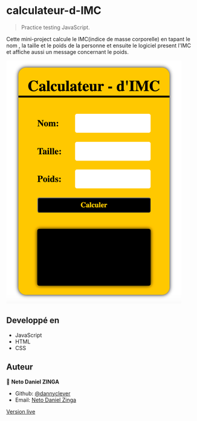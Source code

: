 # calculateur-d-IMC

> Practice testing JavaScript.


 Cette mini-project calcule le IMC(indice de masse corporelle) en tapant le  nom , la taille et le poids de la personne et ensuite le logiciel present l'IMC et affiche aussi un message concernant le poids.

![screenshot](screenshot.png)

## Developpé en

- JavaScript
- HTML
- CSS

## Auteur

👤 **Neto Daniel ZINGA**

- Github: [@dannyclever](https://github.com/dannyclever)
- Email: [Neto Daniel Zinga](danielnzinga5@gmail.com)

[Version live](https://dannyclever.github.io/calculateur-d-IMC/)
